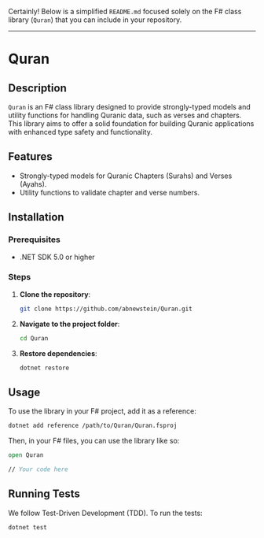 Certainly! Below is a simplified `README.md` focused solely on the F# class library (`Quran`) that you can include in your repository.

---

# Quran

## Description

`Quran` is an F# class library designed to provide strongly-typed models and utility functions for handling Quranic data, such as verses and chapters. This library aims to offer a solid foundation for building Quranic applications with enhanced type safety and functionality.

## Features

- Strongly-typed models for Quranic Chapters (Surahs) and Verses (Ayahs).
- Utility functions to validate chapter and verse numbers.

## Installation

### Prerequisites

- .NET SDK 5.0 or higher

### Steps

1. **Clone the repository**:

    ```bash
    git clone https://github.com/abnewstein/Quran.git
    ```

2. **Navigate to the project folder**:

    ```bash
    cd Quran
    ```

3. **Restore dependencies**:

    ```bash
    dotnet restore
    ```

## Usage

To use the library in your F# project, add it as a reference:

```bash
dotnet add reference /path/to/Quran/Quran.fsproj
```

Then, in your F# files, you can use the library like so:

```fsharp
open Quran

// Your code here
```

## Running Tests

We follow Test-Driven Development (TDD). To run the tests:

```bash
dotnet test
```

